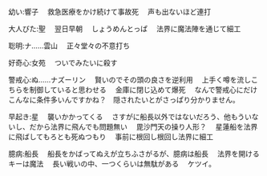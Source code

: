 


幼い:響子
　救急医療をかけ続けて事故死
　声も出ないほど連打

大人びた:聖
　翌日早朝
　しょうめんとっぱ
　法界に魔法陣を通じて細工


聡明:ナ……雲山
　正々堂々の不意打ち


好奇心:女苑
　ついでみたいに殺す
　

警戒心:ぬ……ナズーリン
　賢いのでその頭の良さを逆利用
　上手く噂を流しこちらを制御していると思わせる
　金庫に閉じ込めて爆死
　なんで警戒心にだけこんなに条件多いんですかね？　隠されたいとがさっぱり分かりません。

早起き:星
　襲いかかってくる
　さすがに船長以外ではないだろう、他もういないし、だから法界に飛んでも問題無い
　毘沙門天の操り人形？
　星蓮船を法界に飛ばしてもろとも死ぬつもり
 　事前に根回し根回し法界に細工


臆病:船長
　船長をかばってぬえが立ちふさがるが、臆病は船長
　法界を開けるキーは魔法
　長い戦いの中、一つくらいは無駄がある
　ケツイ。

